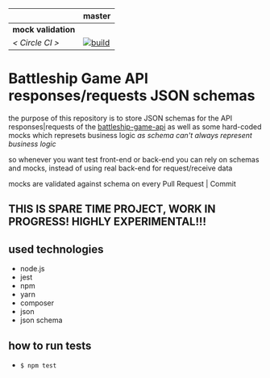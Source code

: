 [circle.ci-master-badge]: https://circleci.com/gh/eugene-matvejev/battleship-game-api-json-schema/tree/master.svg?style=svg
[circle.ci-master-link]: https://circleci.com/gh/eugene-matvejev/battleship-game-api-json-schema/tree/master

|                     | master
|---                  |---
| __mock validation__ |
| _< Circle CI >_     | [![build][circle.ci-master-badge]][circle.ci-master-link]


# Battleship Game API responses/requests JSON schemas
the purpose of this repository is to store JSON schemas for the API responses|requests of the [battleship-game-api](https://github.com/eugene-matvejev/battleship-game-api) as well as some hard-coded mocks which represets business logic _as schema can't always represent business logic_

so whenever you want test front-end or back-end you can rely on schemas and mocks, instead of using real back-end for request/receive data

mocks are validated against schema on every Pull Request | Commit

## THIS IS SPARE TIME PROJECT, WORK IN PROGRESS! HIGHLY EXPERIMENTAL!!!
## used technologies
 * node.js
 * jest
 * npm
 * yarn
 * composer
 * json
 * json schema
  
## how to run tests
 * `$ npm test`
